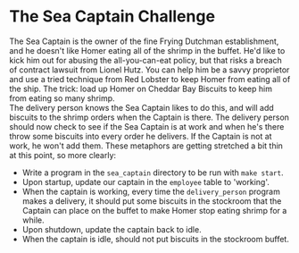 # The Sea Captain Challenge

The Sea Captain is the owner of the fine Frying Dutchman establishment, and he
doesn't like Homer eating all of the shrimp in the buffet.  He'd like to kick him
out for abusing the all-you-can-eat policy, but that risks a breach of contract 
lawsuit from Lionel Hutz.  You can help him be a savvy proprietor and use a tried 
technique from Red Lobster to keep Homer from eating all of the ship. The trick: 
load up Homer on Cheddar Bay Biscuits to keep him from eating so many shrimp.  
The delivery person knows the Sea Captain likes to do this, and will add biscuits to the shrimp orders when the Captain is there.  The delivery person should now check to see 
if the Sea Captain is at work and when he's there throw some biscuits into every order he delivers.  If the Captain is not at work, he won't add them.  These metaphors are getting 
stretched a bit thin at this point, so more clearly:

* Write a program in the `sea_captain` directory to be run with `make start`.
* Upon startup, update our captain in the `employee` table to 'working'.
* When the captain is working, every time the `delivery_person` program makes
  a delivery, it should put some biscuits in the stockroom that the Captain can place
  on the buffet to make Homer stop eating shrimp for a while.
* Upon shutdown, update the captain back to idle.
* When the captain is idle, should not put biscuits in the stockroom buffet.
  
